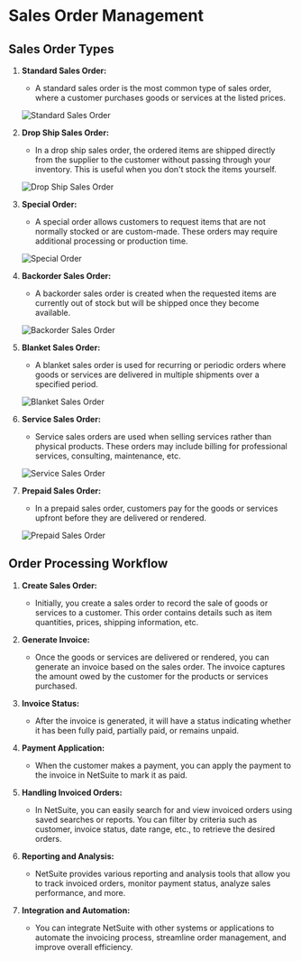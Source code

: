 # Sales Order Management

## Sales Order Types

1. **Standard Sales Order:**
   - A standard sales order is the most common type of sales order, where a customer purchases goods or services at the listed prices.

   ![Standard Sales Order](/images/standard_sales_order.png)

2. **Drop Ship Sales Order:**
   - In a drop ship sales order, the ordered items are shipped directly from the supplier to the customer without passing through your inventory. This is useful when you don't stock the items yourself.

   ![Drop Ship Sales Order](/images/drop_ship_sales_order.png)

3. **Special Order:**
   - A special order allows customers to request items that are not normally stocked or are custom-made. These orders may require additional processing or production time.

   ![Special Order](/images/special_order.png)

4. **Backorder Sales Order:**
   - A backorder sales order is created when the requested items are currently out of stock but will be shipped once they become available.

   ![Backorder Sales Order](/images/backorder_sales_order.png)

5. **Blanket Sales Order:**
   - A blanket sales order is used for recurring or periodic orders where goods or services are delivered in multiple shipments over a specified period.

   ![Blanket Sales Order](/images/blanket_sales_order.png)

6. **Service Sales Order:**
   - Service sales orders are used when selling services rather than physical products. These orders may include billing for professional services, consulting, maintenance, etc.

   ![Service Sales Order](/images/service_sales_order.png)

7. **Prepaid Sales Order:**
   - In a prepaid sales order, customers pay for the goods or services upfront before they are delivered or rendered.

   ![Prepaid Sales Order](/images/prepaid_sales_order.png)

## Order Processing Workflow

1. **Create Sales Order:**
   - Initially, you create a sales order to record the sale of goods or services to a customer. This order contains details such as item quantities, prices, shipping information, etc.

2. **Generate Invoice:**
   - Once the goods or services are delivered or rendered, you can generate an invoice based on the sales order. The invoice captures the amount owed by the customer for the products or services purchased.

3. **Invoice Status:**
   - After the invoice is generated, it will have a status indicating whether it has been fully paid, partially paid, or remains unpaid.

4. **Payment Application:**
   - When the customer makes a payment, you can apply the payment to the invoice in NetSuite to mark it as paid.

5. **Handling Invoiced Orders:**
   - In NetSuite, you can easily search for and view invoiced orders using saved searches or reports. You can filter by criteria such as customer, invoice status, date range, etc., to retrieve the desired orders.

6. **Reporting and Analysis:**
   - NetSuite provides various reporting and analysis tools that allow you to track invoiced orders, monitor payment status, analyze sales performance, and more.

7. **Integration and Automation:**
   - You can integrate NetSuite with other systems or applications to automate the invoicing process, streamline order management, and improve overall efficiency.


